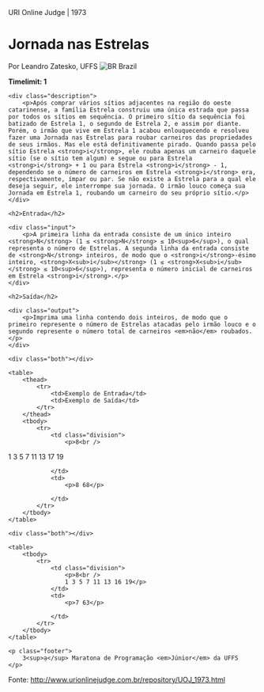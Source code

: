 

<div class="header">
	<span>URI Online Judge | 1973</span>
	<h1>Jornada nas Estrelas</h1>
	<div>
		<p>Por Leandro Zatesko, UFFS <img src='https://urionlinejudge.r.worldssl.net/gallery/images/flags/br.gif' alt='BR' /> Brazil</p>
	</div>
	<strong>Timelimit: 1</strong>
</div>

<div class="problem">

	<div class="description">
		<p>Após comprar vários sítios adjacentes na região do oeste catarinense, a família Estrela construiu uma única estrada que passa por todos os sítios em sequência. O primeiro sítio da sequência foi batizado de Estrela 1, o segundo de Estrela 2, e assim por diante. Porém, o irmão que vive em Estrela 1 acabou enlouquecendo e resolveu fazer uma Jornada nas Estrelas para roubar carneiros das propriedades de seus irmãos. Mas ele está definitivamente pirado. Quando passa pelo sítio Estrela <strong>i</strong>, ele rouba apenas um carneiro daquele sítio (se o sítio tem algum) e segue ou para Estrela <strong>i</strong> + 1 ou para Estrela <strong>i</strong> - 1, dependendo se o número de carneiros em Estrela <strong>i</strong> era, respectivamente, ímpar ou par. Se não existe a Estrela para a qual ele deseja seguir, ele interrompe sua jornada. O irmão louco começa sua Jornada em Estrela 1, roubando um carneiro do seu próprio sítio.</p>
	</div>

	<h2>Entrada</h2>

	<div class="input">
		<p>A primeira linha da entrada consiste de um único inteiro <strong>N</strong> (1 ≤ <strong>N</strong> ≤ 10<sup>6</sup>), o qual representa o número de Estrelas. A segunda linha da entrada consiste de <strong>N</strong> inteiros, de modo que o <strong>i</strong>-ésimo inteiro, <strong>X<sub>i</sub></strong> (1 ≤ <strong>X<sub>i</sub></strong> ≤ 10<sup>6</sup>), representa o número inicial de carneiros em Estrela <strong>i</strong>.</p>
	</div>

	<h2>Saída</h2>

	<div class="output">
		<p>Imprima uma linha contendo dois inteiros, de modo que o primeiro represente o número de Estrelas atacadas pelo irmão louco e o segundo represente o número total de carneiros <em>não</em> roubados.</p>
	</div>

	<div class="both"></div>

	<table>
		<thead>
			<tr>
				<td>Exemplo de Entrada</td>
				<td>Exemplo de Saída</td>
			</tr>
		</thead>
		<tbody>
			<tr>
				<td class="division">
					<p>8<br />
1 3 5 7 11 13 17 19</p>

				</td>
				<td>
					<p>8 68</p>

				</td>
			</tr>
		</tbody>
	</table>

	<div class="both"></div>

	<table>
		<tbody>
			<tr>
				<td class="division">
					<p>8<br />
					1 3 5 7 11 13 16 19</p>
				</td>
				<td>
					<p>7 63</p>

				</td>
			</tr>
		</tbody>
	</table>

	<p class="footer">
		3<sup>ạ</sup> Maratona de Programação <em>Júnior</em> da UFFS
	</p>
</div>





Fonte: http://www.urionlinejudge.com.br/repository/UOJ_1973.html